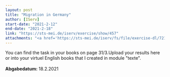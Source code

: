 ```yaml
---
layout: post
title: "Migration in Germany"
author: [IServ]
start-date: "2021-2-12"
end-date: "2021-2-18"
link: "https://sts-mei.de/iserv/exercise/show/457"
attachments: "<a href='https://sts-mei.de/iserv/fs/file/exercise-dl/7211/Migration%20:%20minorities%20in%20Germany%20-%2012.02.2021.pdf'>Migration_:_minorities_in_Germany_-_12.02.2021.pdf</a><br> <a href='https://sts-mei.de/iserv/fs/file/exercise-dl/9325/Migration%20_%20minorities%20in%20Germany%20-%2012.02.2021.pdf'>Migration___minorities_in_Germany_-_12.02.2021.pdf</a><br> "
---
```

You can find the task in your books on page 31/3.Upload your results here or into your virtuel English books that I created in module "texte". <br><br> **Abgabedatum:** 18.2.2021